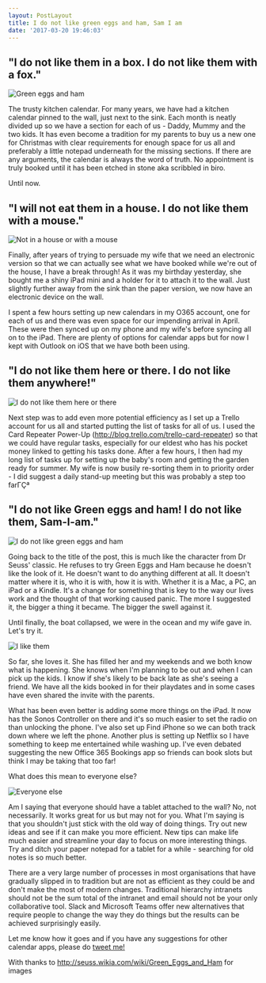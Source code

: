 ```yaml
---
layout: PostLayout
title: I do not like green eggs and ham, Sam I am
date: '2017-03-20 19:46:03'
---
```


## "I do not like them in a box. I do not like them with a fox."

![Green eggs and ham](http://vignette2.wikia.nocookie.net/seuss/images/4/47/6a00e54ef837538833015433a23709970c-500wi.jpg/revision/latest/scale-to-width-down/163?cb=20130813204632)

The trusty kitchen calendar. For many years, we have had a kitchen calendar pinned to the wall, just next to the sink. Each month is neatly divided up so we have a section for each of us - Daddy, Mummy and the two kids. It has even become a tradition for my parents to buy us a new one for Christmas with clear requirements for enough space for us all and preferably a little notepad underneath for the missing sections. If there are any arguments, the calendar is always the word of truth. No appointment is truly booked until it has been etched in stone aka scribbled in biro.

Until now.

## "I will not eat them in a house. I do not like them with a mouse."

![Not in a house or with a mouse](http://vignette3.wikia.nocookie.net/seuss/images/8/83/I_do_not_like_them_with_a_mouse.png/revision/latest/scale-to-width-down/185?cb=20161203013844)

Finally, after years of trying to persuade my wife that we need an electronic version so that we can actually see what we have booked while we're out of the house, I have a break through! As it was my birthday yesterday, she bought me a shiny iPad mini and a holder for it to attach it to the wall. Just slightly further away from the sink than the paper version, we now have an electronic device on the wall.

I spent a few hours setting up new calendars in my O365 account, one for each of us and there was even space for our impending arrival in April. These were then synced up on my phone and my wife's before syncing all on to the iPad. There are plenty of options for calendar apps but for now I kept with Outlook on iOS that we have both been using.

## "I do not like them here or there. I do not like them anywhere!"

![I do not like them here or there](http://vignette1.wikia.nocookie.net/seuss/images/4/41/I_would_not_like_them_here_or_there..png/revision/latest/scale-to-width-down/185?cb=20161203012625)

Next step was to add even more potential efficiency as I set up a Trello account for us all and started putting the list of tasks for all of us. I used the Card Repeater Power-Up (http://blog.trello.com/trello-card-repeater) so that we could have regular tasks, especially for our eldest who has his pocket money linked to getting his tasks done. After a few hours, I then had my long list of tasks up for setting up the baby's room and getting the garden ready for summer. My wife is now busily re-sorting them in to priority order - I did suggest a daily stand-up meeting but this was probably a step too farΓÇª

## "I do not like Green eggs and ham! I do not like them, Sam-I-am."

![I do not like green eggs and ham](http://vignette4.wikia.nocookie.net/seuss/images/0/06/And_not_with_a_mouse.png/revision/latest?cb=20161203131043)

Going back to the title of the post, this is much like the character from Dr Seuss' classic. He refuses to try Green Eggs and Ham because he doesn't like the look of it. He doesn't want to do anything different at all. It doesn't matter where it is, who it is with, how it is with. Whether it is a Mac, a PC, an iPad or a Kindle. It's a change for something that is key to the way our lives work and the thought of that working caused panic. The more I suggested it, the bigger a thing it became. The bigger the swell against it.

Until finally, the boat collapsed, we were in the ocean and my wife gave in. Let's try it.

![I like them](http://vignette4.wikia.nocookie.net/seuss/images/5/5b/I_like_green_eggs_and_ham.png/revision/latest?cb=20161203142750)

So far, she loves it. She has filled her and my weekends and we both know what is happening. She knows when I'm planning to be out and when I can pick up the kids. I know if she's likely to be back late as she's seeing a friend. We have all the kids booked in for their playdates and in some cases have even shared the invite with the parents.

What has been even better is adding some more things on the iPad. It now has the Sonos Controller on there and it's so much easier to set the radio on than unlocking the phone. I've also set up Find iPhone so we can both track down where we left the phone. Another plus is setting up Netflix so I have something to keep me entertained while washing up. I've even debated suggesting the new Office 365 Bookings app so friends can book slots but think I may be taking that too far!

What does this mean to everyone else?

![Everyone else](http://vignette1.wikia.nocookie.net/seuss/images/2/2e/I_do_so_like_green_eggs_and_ham.png/revision/latest?cb=20161203145348)

Am I saying that everyone should have a tablet attached to the wall? No, not necessarily. It works great for us but may not for you. What I'm saying is that you shouldn't just stick with the old way of doing things. Try out new ideas and see if it can make you more efficient. New tips can make life much easier and streamline your day to focus on more interesting things. Try and ditch your paper notepad for a tablet for a while - searching for old notes is so much better.

There are a very large number of processes in most organisations that have gradually slipped in to tradition but are not as efficient as they could be and don't make the most of modern changes. Traditional hierarchy intranets should not be the sum total of the intranet and email should not be your only collaborative tool. Slack and Microsoft Teams offer new alternatives that require people to change the way they do things but the results can be achieved surprisingly easily.

Let me know how it goes and if you have any suggestions for other calendar apps, please do [tweet me!](https://twitter.com/kevmcdonk)

With thanks to http://seuss.wikia.com/wiki/Green_Eggs_and_Ham for images
